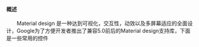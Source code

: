 #### 概述
　　Material design 是一种达到可视化，交互性，动效以及多屏幕适应的全面设计，Google为了方便开发者推出了兼容5.0前后的Material design支持库，下面是一些常用的控件
  
#### 